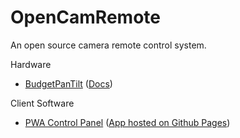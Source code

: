 # OpenCamRemote
An open source camera remote control system.

Hardware
 - [BudgetPanTilt](../../../OpenCamRemote-BudgetPanTilt) ([Docs](https://the-industries.github.io/OpenCamRemote/Hardware/BudgetPanTilt.html))

Client Software
 - [PWA Control Panel](../../../OpenCamRemote-PWAController) ([App hosted on Github Pages](https://the-industries.github.io/OpenCamRemote-PWAController/))
